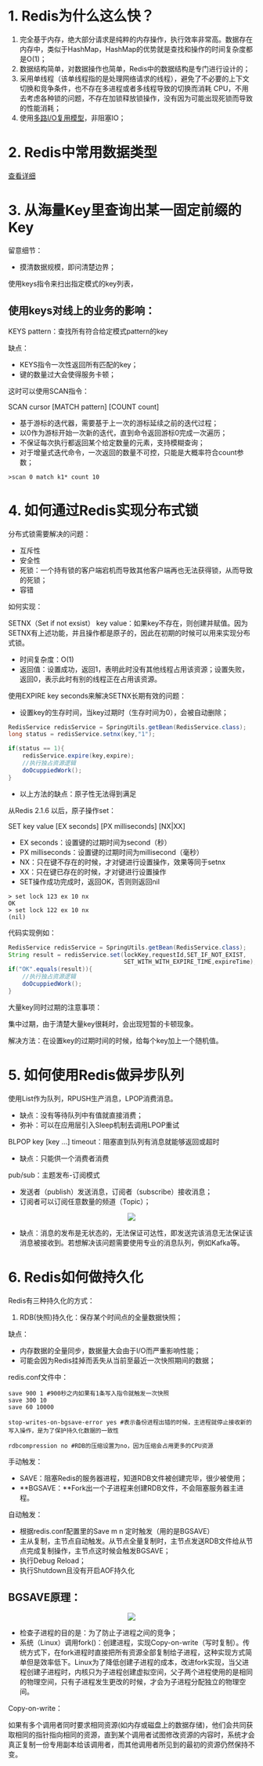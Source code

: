 # 1.  Redis为什么这么快？

1. 完全基于内存，绝大部分请求是纯粹的内存操作，执行效率非常高。数据存在内存中，类似于HashMap，HashMap的优势就是查找和操作的时间复杂度都是O(1)；
2. 数据结构简单，对数据操作也简单，Redis中的数据结构是专门进行设计的；
3. 采用单线程（该单线程指的是处理网络请求的线程），避免了不必要的上下文切换和竞争条件，也不存在多进程或者多线程导致的切换而消耗 CPU，不用去考虑各种锁的问题，不存在加锁释放锁操作，没有因为可能出现死锁而导致的性能消耗；
4. 使用[多路I/O复用模型](https://www.jianshu.com/p/45c694e7abbb)，非阻塞IO；

# 2.  Redis中常用数据类型

[查看详细](https://github.com/DuHouAn/Java-Notes/blob/master/DataBase/17%E6%95%B0%E6%8D%AE%E7%B1%BB%E5%9E%8B.md)

# 3.  从海量Key里查询出某一固定前缀的Key

留意细节：

- 摸清数据规模，即问清楚边界；

使用keys指令来扫出指定模式的key列表，

## 使用keys对线上的业务的影响：

KEYS pattern：查找所有符合给定模式pattern的key

缺点：

- KEYS指令一次性返回所有匹配的key；
- 键的数量过大会使得服务卡顿；

这时可以使用SCAN指令：

SCAN cursor [MATCH pattern] [COUNT count]

- 基于游标的迭代器，需要基于上一次的游标延续之前的迭代过程；
- 以0作为游标开始一次新的迭代，直到命令返回游标0完成一次遍历；
- 不保证每次执行都返回某个给定数量的元素，支持模糊查询；
- 对于增量式迭代命令，一次返回的数量不可控，只能是大概率符合count参数；

```
>scan 0 match k1* count 10
```

# 4.  如何通过Redis实现分布式锁

分布式锁需要解决的问题：

- 互斥性
- 安全性
- 死锁：一个持有锁的客户端宕机而导致其他客户端再也无法获得锁，从而导致的死锁；
- 容错

如何实现：

SETNX（Set if not exsist） key value：如果key不存在，则创建并赋值。因为SETNX有上述功能，并且操作都是原子的，因此在初期的时候可以用来实现分布式锁。

- 时间复杂度：O(1)
- 返回值：设置成功，返回1，表明此时没有其他线程占用该资源；设置失败，返回0，表示此时有别的线程正在占用该资源。

使用EXPIRE key seconds来解决SETNX长期有效的问题：

- 设置key的生存时间，当key过期时（生存时间为0），会被自动删除；

```java
RedisService redisService = SpringUtils.getBean(RedisService.class);
long status = redisService.setnx(key,"1");

if(status == 1){
    redisService.expire(key,expire);
    //执行独占资源逻辑
    doOcuppiedWork();
}
```

- 以上方法的缺点：原子性无法得到满足

从Redis 2.1.6 以后，原子操作set：

SET key value [EX seconds] [PX milliseconds] [NX|XX]

- EX seconds：设置键的过期时间为second（秒）
- PX milliseconds：设置键的过期时间为millisecond（毫秒）
- NX：只在键不存在的时候，才对键进行设置操作，效果等同于setnx
- XX：只在键已存在的时候，才对键进行设置操作
- SET操作成功完成时，返回OK，否则则返回nil

```
> set lock 123 ex 10 nx
OK
> set lock 122 ex 10 nx
(nil)
```

代码实现例如：

```java
RedisService redisService = SpringUtils.getBean(RedisService.class);
String result = redisService.set(lockKey,requestId,SET_IF_NOT_EXIST,
                                 SET_WITH_WITH_EXPIRE_TIME,expireTime);
if("OK".equals(result)){
    //执行独占资源逻辑
    doOcuppiedWork();
}
```

大量key同时过期的注意事项：

集中过期，由于清楚大量key很耗时，会出现短暂的卡顿现象。

解决方法：在设置key的过期时间的时候，给每个key加上一个随机值。

# 5. 如何使用Redis做异步队列

使用List作为队列，RPUSH生产消息，LPOP消费消息。

- 缺点：没有等待队列中有值就直接消费；
- 弥补：可以在应用层引入Sleep机制去调用LPOP重试

BLPOP key [key ...] timeout：阻塞直到队列有消息就能够返回或超时

- 缺点：只能供一个消费者消费

pub/sub：主题发布-订阅模式

- 发送者（publish）发送消息，订阅者（subscribe）接收消息；
- 订阅者可以订阅任意数量的频道（Topic）；

<div align="center">
    <img src="https://gitee.com/IvanLu1024/picts/raw/34211971280f693ed4d2e2c08e00368feb0beb27/blog/redis/20190519213206.png"/>
</div>

- 缺点：消息的发布是无状态的，无法保证可达性，即发送完该消息无法保证该消息被接收到。若想解决该问题需要使用专业的消息队列，例如Kafka等。

# 6. Redis如何做持久化

Redis有三种持久化的方式：

1. RDB(快照)持久化：保存某个时间点的全量数据快照；

缺点：

- 内存数据的全量同步，数据量大会由于I/O而严重影响性能；
- 可能会因为Redis挂掉而丢失从当前至最近一次快照期间的数据；

redis.conf文件中：

```
save 900 1 #900秒之内如果有1条写入指令就触发一次快照
save 300 10
save 60 10000

stop-writes-on-bgsave-error yes #表示备份进程出错的时候，主进程就停止接收新的写入操作，是为了保护持久化数据的一致性

rdbcompression no #RDB的压缩设置为no，因为压缩会占用更多的CPU资源
```

手动触发：

- SAVE：阻塞Redis的服务器进程，知道RDB文件被创建完毕，很少被使用；
- **BGSAVE：**Fork出一个子进程来创建RDB文件，不会阻塞服务器主进程。

自动触发：

- 根据redis.conf配置里的Save m n 定时触发（用的是BGSAVE）
- 主从复制，主节点自动触发。从节点全量复制时，主节点发送RDB文件给从节点完成复制操作，主节点这时候会触发BGSAVE；
- 执行Debug Reload；
- 执行Shutdown且没有开启AOF持久化

## BGSAVE原理：

<div align="center">
    <img src="https://gitee.com/IvanLu1024/picts/raw/48fec4280eddb08553eccfe0d17dbc7bf83b866d/blog/redis/3084708676-5b70e0fd04072_articlex.png"/>
</div>

- 检查子进程的目的是：为了防止子进程之间的竞争；
- 系统（Linux）调用fork()：创建进程，实现Copy-on-write（写时复制）。传统方式下，在fork进程时直接把所有资源全部复制给子进程，这种实现方式简单但是效率低下。Linux为了降低创建子进程的成本，改进fork实现，当父进程创建子进程时，内核只为子进程创建虚拟空间，父子两个进程使用的是相同的物理空间，只有子进程发生更改的时候，才会为子进程分配独立的物理空间。

Copy-on-write：

如果有多个调用者同时要求相同资源(如内存或磁盘上的数据存储)，他们会共同获取相同的指针指向相同的资源，直到某个调用者试图修改资源的内容时，系统才会真正复制一份专用副本给该调用者，而其他调用者所见到的最初的资源仍然保持不变。

